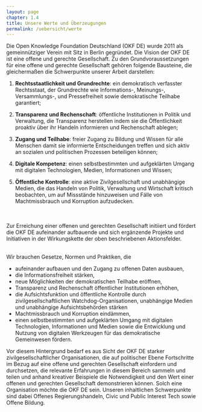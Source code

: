 ```yaml
---
layout: page
chapter: 1.4
title: Unsere Werte und Überzeugungen
permalink: /uebersicht/werte
---
```


Die Open Knowledge Foundation Deutschland (OKF DE) wurde 2011 als gemeinnütziger Verein mit Sitz in Berlin gegründet. Die Vision der OKF DE ist eine offene und gerechte Gesellschaft. Zu den Grundvoraussetzungen für eine offene und gerechte Gesellschaft gehören folgende Bausteine, die gleichermaßen die Schwerpunkte unserer Arbeit darstellen: 

1. **Rechtsstaatlichkeit und Grundrechte**: ein demokratisch verfasster Rechtsstaat, der Grundrechte wie Informations-, Meinungs-, Versammlungs-, und Pressefreiheit sowie demokratische Teilhabe garantiert;

2. **Transparenz und Rechenschaft**: öffentliche Institutionen in Politik und Verwaltung, die Transparenz herstellen indem sie die Öffentlichkeit proaktiv über ihr Handeln informieren und Rechenschaft ablegen;

3. **Zugang und Teilhabe**: freier Zugang zu Bildung und Wissen für alle Menschen damit sie informierte Entscheidungen treffen und sich aktiv an sozialen und politischen Prozessen beteiligen können;

4. **Digitale Kompetenz**: einen selbstbestimmten und aufgeklärten Umgang mit digitalen Technologien, Medien, Informationen und Wissen;

5. **Öffentliche Kontrolle**: eine aktive Zivilgesellschaft und unabhängige Medien, die das Handeln von Politik, Verwaltung und Wirtschaft kritisch beobachten, um auf Missstände hinzuweisen und Fälle von Machtmissbrauch und Korruption aufzudecken.
<br>
<br>
Zur Erreichung einer offenen und gerechten Gesellschaft initiiert und fördert die OKF DE aufeinander aufbauende und sich ergänzende Projekte und Initiativen in der Wirkungskette der oben beschriebenen Aktionsfelder. 
<br>
<br>

Wir brauchen Gesetze, Normen und Praktiken, die 

* aufeinander aufbauen und den Zugang zu offenen Daten ausbauen, 
* die Informationsfreiheit stärken,
* neue Möglichkeiten der demokratischen Teilhabe eröffnen, 
* Transparenz und Rechenschaft öffentlicher Institutionen erhöhen, 
* die Aufsichtsfunktion und öffentliche Kontrolle durch zivilgesellschaftlichen Watchdog-Organisationen, unabhängige Medien und unabhängige Aufsichtsbehörden stärken
* Machtmissbrauch und Korruption eindämmen,
* einen selbstbestimmten und aufgeklärten Umgang mit digitalen Technologien, Informationen und Medien sowie die Entwicklung und Nutzung von digitalen Werkzeugen für das demokratische Gemeinwesen fördern.

Vor diesem Hintergrund bedarf es aus Sicht der OKF DE starker zivilgesellschaftlicher Organisationen, die auf politischer Ebene Fortschritte im Bezug auf eine offene und gerechten Gesellschaft einfordern und durchsetzen, die relevante Erfahrungen in diesem Bereich sammeln und teilen und anhand kreativer Beispiele die Notwendigkeit und den Wert einer offenen und gerechten Gesellschaft demonstrieren können. Solch eine Organisation möchte die OKF DE sein. Unseren inhaltlichen Schwerpunkte sind dabei Offenes Regierungshandeln, Civic und Public Interest Tech sowie Offene Bildung. 
